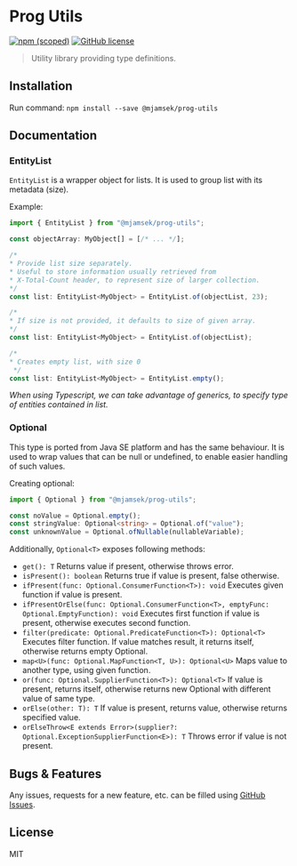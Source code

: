 # Prog Utils
[![npm (scoped)](https://img.shields.io/npm/v/@mjamsek/prog-utils)](https://www.npmjs.com/package/@mjamsek/prog-utils)
[![GitHub license](https://img.shields.io/github/license/Jamsek-m/ts-prog-utils)](https://github.com/Jamsek-m/ts-prog-utils/blob/master/LICENSE)
> Utility library providing type definitions.

## Installation

Run command: `npm install --save @mjamsek/prog-utils`


## Documentation

### EntityList

`EntityList` is a wrapper object for lists. It is used to group list with its metadata (size).

Example:

```typescript
import { EntityList } from "@mjamsek/prog-utils";

const objectArray: MyObject[] = [/* ... */];

/*
* Provide list size separately.
* Useful to store information usually retrieved from
* X-Total-Count header, to represent size of larger collection.
*/
const list: EntityList<MyObject> = EntityList.of(objectList, 23);

/*
* If size is not provided, it defaults to size of given array.
*/
const list: EntityList<MyObject> = EntityList.of(objectList);

/*
* Creates empty list, with size 0
 */
const list: EntityList<MyObject> = EntityList.empty();
```

*When using Typescript, we can take advantage of generics, to specify type of entities contained in list.*

### Optional

This type is ported from Java SE platform and has the same behaviour. It is used to wrap values that can be null or undefined, to enable easier handling of such values.

Creating optional:
```typescript
import { Optional } from "@mjamsek/prog-utils";

const noValue = Optional.empty();
const stringValue: Optional<string> = Optional.of("value");
const unknownValue = Optional.ofNullable(nullableVariable);
```

Additionally, `Optional<T>` exposes following methods:

* `get(): T` Returns value if present, otherwise throws error.
* `isPresent(): boolean` Returns true if value is present, false otherwise.
* `ifPresent(func: Optional.ConsumerFunction<T>): void` Executes given function if value is present.
* `ifPresentOrElse(func: Optional.ConsumerFunction<T>, emptyFunc: Optional.EmptyFunction): void` Executes first function if value is present, otherwise executes second function.
* `filter(predicate: Optional.PredicateFunction<T>): Optional<T>` Executes filter function. If value matches result, it returns itself, otherwise returns empty Optional.
* `map<U>(func: Optional.MapFunction<T, U>): Optional<U>` Maps value to another type, using given function.
* `or(func: Optional.SupplierFunction<T>): Optional<T>` If value is present, returns itself, otherwise returns new Optional with different value of same type.
* `orElse(other: T): T` If value is present, returns value, otherwise returns specified value. 
* `orElseThrow<E extends Error>(supplier?: Optional.ExceptionSupplierFunction<E>): T` Throws error if value is not present.

## Bugs & Features

Any issues, requests for a new feature, etc. can be filled using [GitHub Issues](https://github.com/Jamsek-m/ts-prog-utils/issues).

## License

MIT
